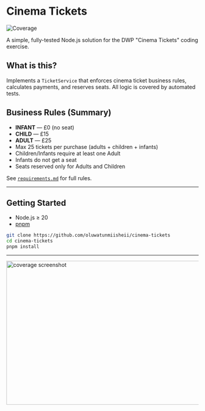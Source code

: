 # Cinema Tickets

![Coverage](https://img.shields.io/badge/coverage-100%25-brightgreen)

A simple, fully-tested Node.js solution for the DWP "Cinema Tickets" coding exercise.

## What is this?

Implements a `TicketService` that enforces cinema ticket business rules, calculates payments, and reserves seats. All logic is covered by automated tests.

## Business Rules (Summary)

- **INFANT** — £0 (no seat)
- **CHILD** — £15
- **ADULT** — £25
- Max 25 tickets per purchase (adults + children + infants)
- Children/Infants require at least one Adult
- Infants do not get a seat
- Seats reserved only for Adults and Children

See [`requirements.md`](./requirements.md) for full rules.

---

## Getting Started

- Node.js ≥ 20
- [pnpm](https://pnpm.io/)

```bash
git clone https://github.com/oluwatunmiisheii/cinema-tickets
cd cinema-tickets
pnpm install
```

---

<img width="987" height="377" alt="coverage screenshot" src="https://github.com/user-attachments/assets/7d137bf3-066d-45e6-bd86-41a505c15ae1" />
